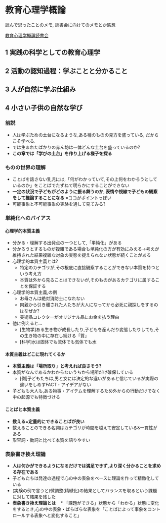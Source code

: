 # 教育心理学概論

読んで思ったことのメモ, 読書会に向けてのメモとか感想

[教育心理学概論読書会](https://educational-psychology.connpass.com/)

## 1 実践の科学としての教育心理学

## 2 活動の認知過程：学ぶことと分かること

## 3 人が自然に学ぶ仕組み

## 4 小さい子供の自然な学び

### 前説

* 人は学ぶための土台になるような,ある種のものの見方を盛っている, だからこそ学べる.
* では生まれたばかりの赤ん坊は一体どんな土台を盛っているのか?
* **この章では「学びの土台」を作り上げる様子を探る**

### ものの世界の理解

* ことばを話さない乳児には,「何がわかっていて,その上何をわかろうとしているのか」をことばでたずねて明らかにすることができない
* **一定の状況で子どもがどのように振る舞うのか, 表情や視線で子どもの観察をして推論することになる** ※ココがポイントっぽい
* 可能事象と不可能事象の実験を通して見てみる?

### 単純化へのバイアス

#### 心理学的本質主義

* 分かる・理解する出発点の一つとして,「単純化」がある
* 分かろうとするものが複雑である場合も単純化の方が有効にみえる→考えが維持された結果複雑な対象の実態を捉えられない状態が続くことがある
* 心理学的本質主義とは?
    * 特定のカテゴリが,その根底に直接観察することができない本質を持つという考え方
    * 本質は外から見ることはできないが,そのものがあるカテゴリに属することを保証する
* 心理学的本質主義,の例    
    * お母さんは絶対消防士になれない
    * 肉親から引き離された人たちが大人になってから必死に親探しをするのはなぜか?
    * 美術品コレクターがオリジナル品にお金を払う理由
* 他に例えると...
    * [生物学]ある生き物が成長したり,子どもを産んだり変態したりしても,その生き物の中に存在し続ける「質」
    * [科学]水は固体でも流体でも気体でも水

#### 本質主義はどこに現れてくるか

* **本質主義は「場所取り」と考えれば良さそう?**
* 本質がなんであるかわからないうちから場所だけ確保している
    * [例]子どもたちは,男と女には決定的な違いがあると信じているが実際の違いをしめすFACT・アイデアがない
* 子どもも大人も,ある物事・アイテムを理解するため外からの行動だけでなく中の起源でも特徴づける

#### ことばと本質主義

* **数える=定量的にできることばが良い**
* 数えることのできる名詞はカテゴリが時間を越えて安定している&一貫性がある
* 形容詞・動詞と比べて本質を語りやすい
  
### 表象書き換え理論

* **人は何かができるようになるだけでは満足できず,より深く分かることを求める存在である**
* 子どもたちは発達の過程で心の中の表象をベースに理論を作って精緻化している
* (実験の例で言うと)微調整(精緻化)の結果としてバランスを取るという課題に対して結果を残した
* **表象書き換え理論とは**
    * 「課題ができる」状態から「わかる」状態に変化をするとき,心の中の表象・ばらばらな表象を「ことばによって事象をコントロールする表象へと変化すること」
